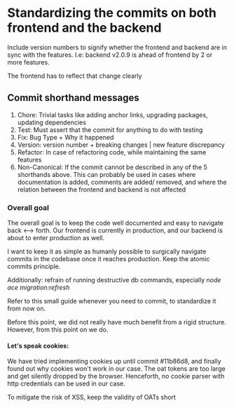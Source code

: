 # Standardizing the commits on both frontend and the backend

Include version numbers to signify whether the frontend and backend are in sync
with the features. I.e: backend v2.0.9 is ahead of frontend by 2 or more features.

The frontend has to reflect that change clearly

## Commit shorthand messages

1. Chore: Trivial tasks like adding anchor links, upgrading packages, updating
   dependencies
2. Test: Must assert that the commit for anything to do with testing
3. Fix: Bug Type + Why it happened
4. Version: version number + breaking changes | new feature discrepancy
5. Refactor: In case of refactoring code, while maintaining the same features
6. Non-Canonical: If the commit cannot be described in any of the 5 shorthands above.
   This can probably be used in cases where documentation is added, comments are added/
   removed, and where the relation between the frontend and backend is not affected

### Overall goal

The overall goal is to keep the code well documented and easy to navigate back <-->
forth. Our frontend is currently in production, and our backend is about to enter
production as well.

I want to keep it as simple as humanly possible to surgically navigate commits in the
codebase once it reaches production. Keep the atomic commits principle.

Additionally: refrain of running destructive db commands, especially
_node ace migration:refresh_

Refer to this small guide whenever you need to commit, to standardize it from now on.

Before this point, we did not really have much benefit from a rigid structure.
However, from this point on we do.

#### Let's speak cookies:

We have tried implementing cookies up until commit #11b86d8, and finally found out
why cookies won't work in our case. The oat tokens are too large and get silently
dropped by the browser. Henceforth, no cookie parser with http credentials can be used
in our case.

To mitigate the risk of XSS, keep the validity of OATs short
